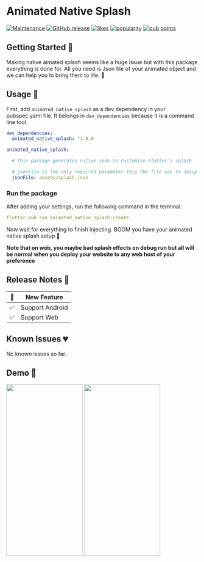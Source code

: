 # Animated Native Splash

[![Maintenance](https://img.shields.io/badge/Maintained%3F-yes-green.svg)](https://GitHub.com/Naereen/StrapDown.js/graphs/commit-activity)
[![GitHub release](https://img.shields.io/github/release/Naereen/StrapDown.js.svg)](https://github.com/Rexfordasamoah51/flutter_animated_splash_screen/releases/) [![likes](https://badges.bar/animated_native_splash/likes)](https://pub.dev/packages/animated_native_splash/score) [![popularity](https://badges.bar/animated_native_splash/popularity)](https://pub.dev/packages/animated_native_splash/score) [![pub points](https://badges.bar/animated_native_splash/pub%20points)](https://pub.dev/packages/animated_native_splash/score)

## Getting Started 🚀

Making native aimated splash seems like a huge issue but with this package everything is done for. All you need is Json file of your animated object and we can help you to bring them to life. 🎇

## Usage 🎨

First, add `animated_native_splash` as a dev dependency in your pubspec.yaml file. It belongs in `dev_dependencies` because it is a command line tool.

```yaml
dev_dependencies:
  animated_native_splash: ^1.0.0
```

```yaml
animated_native_splash:

  # This package generates native code to customize Flutter's splash

  # jsonFile is the only required parameter.This the file use to setup the animation object.
  jsonFile: assets/splash.json

```

### Run the package

After adding your settings, run the following command in the terminal:

```yaml
flutter pub run animated_native_splash:create
```

Now wait for everything to finish injecting. BOOM you have your animated native splash setup 🎉

**Note that on web, you maybe bad splash effects on debug run but all will be normal**
**when you deploy your website to any web host of your preference**

## Release Notes 💙

| 🚀   | New Feature                    |
| --- | ------------------------------ |
| ✅   | Support Android |
| ✅   | Support Web |

## Known Issues 💔

No known issues so far.

## Demo 👀

<img src="https://user-images.githubusercontent.com/36260221/109400541-34c39480-7941-11eb-9b58-79ae384584cf.gif" width="200" height="450">  <img src="https://user-images.githubusercontent.com/36260221/110107238-8be2c280-7da2-11eb-8acc-9bf4f337e0c9.gif" width="200" height="450">
